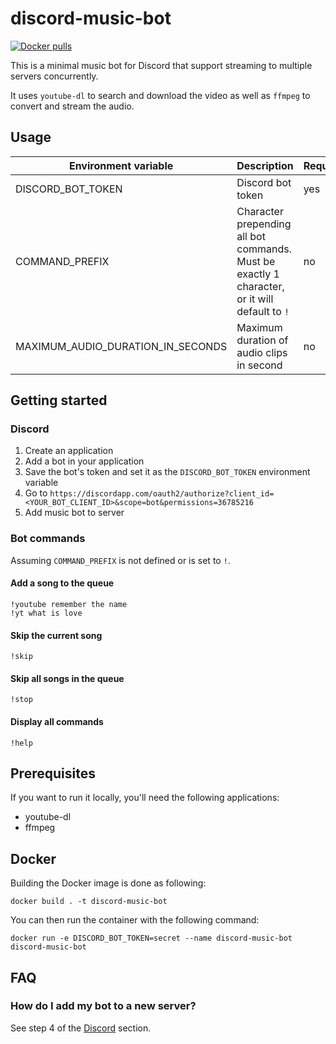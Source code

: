 # discord-music-bot

[![Docker pulls](https://img.shields.io/docker/pulls/twinproduction/discord-music-bot)](https://cloud.docker.com/repository/docker/twinproduction/discord-music-bot)

This is a minimal music bot for Discord that support streaming to multiple servers concurrently.  

It uses `youtube-dl` to search and download the video as well as `ffmpeg` to convert and stream the audio.


## Usage

| Environment variable | Description | Required | Default |
| --- | --- | --- | --- |
| DISCORD_BOT_TOKEN | Discord bot token | yes | `""` |
| COMMAND_PREFIX | Character prepending all bot commands. Must be exactly 1 character, or it will default to `!` | no | `!` |
| MAXIMUM_AUDIO_DURATION_IN_SECONDS | Maximum duration of audio clips in second | no | `300` |


## Getting started

### Discord

1. Create an application
2. Add a bot in your application
3. Save the bot's token and set it as the `DISCORD_BOT_TOKEN` environment variable
4. Go to `https://discordapp.com/oauth2/authorize?client_id=<YOUR_BOT_CLIENT_ID>&scope=bot&permissions=36785216`
5. Add music bot to server


### Bot commands

Assuming `COMMAND_PREFIX` is not defined or is set to `!`.


#### Add a song to the queue

```
!youtube remember the name
!yt what is love
```


#### Skip the current song

```
!skip
```


#### Skip all songs in the queue

```
!stop
```


#### Display all commands

```
!help
```


## Prerequisites

If you want to run it locally, you'll need the following applications:
- youtube-dl
- ffmpeg


## Docker

Building the Docker image is done as following:

```
docker build . -t discord-music-bot
```

You can then run the container with the following command:

```
docker run -e DISCORD_BOT_TOKEN=secret --name discord-music-bot discord-music-bot
```


## FAQ

### How do I add my bot to a new server?

See step 4 of the [Discord](#discord) section.

